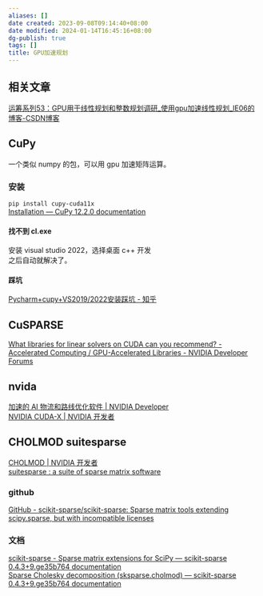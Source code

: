 ```yaml
---
aliases: []
date created: 2023-09-08T09:14:40+08:00
date modified: 2024-01-14T16:45:16+08:00
dg-publish: true
tags: []
title: GPU加速规划
---
```


## 相关文章
[运筹系列53：GPU用于线性规划和整数规划调研\_使用gpu加速线性规划\_IE06的博客-CSDN博客](https://blog.csdn.net/kittyzc/article/details/109043633)
## CuPy
一个类似 numpy 的包，可以用 gpu 加速矩阵运算。
### 安装
`pip install cupy-cuda11x`  
[Installation — CuPy 12.2.0 documentation](https://docs.cupy.dev/en/stable/install.html#install-cuda)
#### 找不到 cl.exe
安装 visual studio 2022，选择桌面 c++ 开发  
之后自动就解决了。
#### 踩坑
[Pycharm+cupy+VS2019/2022安装踩坑 - 知乎](https://zhuanlan.zhihu.com/p/614102729)

## CuSPARSE
[What libraries for linear solvers on CUDA can you recommend? - Accelerated Computing / GPU-Accelerated Libraries - NVIDIA Developer Forums](https://forums.developer.nvidia.com/t/what-libraries-for-linear-solvers-on-cuda-can-you-recommend/233775)
## nvida
[加速的 AI 物流和路线优化软件 | NVIDIA Developer](https://developer.nvidia.com/zh-cn/cuopt-logistics-optimization)  
[NVIDIA CUDA-X | NVIDIA 开发者](https://developer.nvidia.cn/zh-cn/gpu-accelerated-libraries)
## CHOLMOD suitesparse
[CHOLMOD | NVIDIA 开发者](https://developer.nvidia.cn/cholmod)  
[suitesparse : a suite of sparse matrix software](https://people.engr.tamu.edu/davis/suitesparse.html)
### github
[GitHub - scikit-sparse/scikit-sparse: Sparse matrix tools extending scipy.sparse, but with incompatible licenses](https://github.com/scikit-sparse/scikit-sparse)  
### 文档
[scikit-sparse - Sparse matrix extensions for SciPy — scikit-sparse 0.4.3+9.ge35b764 documentation](https://scikit-sparse.readthedocs.io/en/latest/)  
[Sparse Cholesky decomposition (sksparse.cholmod) — scikit-sparse 0.4.3+9.ge35b764 documentation](https://scikit-sparse.readthedocs.io/en/latest/cholmod.html#overview)